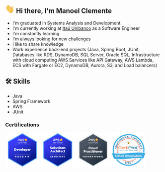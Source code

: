 ## <img  src="https://raw.githubusercontent.com/ABSphreak/ABSphreak/master/gifs/Hi.gif" width="30" /> Hi there, I'm Manoel Clemente

- I'm graduated in Systems Analysis and Development
- I'm currently working at [Itaú Unibanco](https://www.itau.com.br/) as a Software Engineer 
- I'm constantly learning
- I'm always looking for new challenges
- I like to share knowledge
- Work experience back-end projects (Java, Spring Boot, JUnit, Databases like RDS, DynamoDB, SQL Server, Oracle SQL, Infrastructure with cloud computing AWS Services like API Gateway, AWS Lambda, ECS with Fargate or EC2, DynamoDB, Aurora, S3, and Load balancers)

## 🛠 Skills
- Java
- Spring Framework
- AWS
- JUnit

### Certifications
![AWS Certified Developer - Associate](https://github.com/ManoelClemente1/ManoelClemente1/blob/main/images/badge_developer_associate.png?raw=true)
![AWS Certified Solutions Architect - Associate](https://github.com/ManoelClemente1/ManoelClemente1/blob/main/images/badge_achictect_associate.png?raw=true)
![AWS Certified Cloud Practitioner](https://github.com/ManoelClemente1/ManoelClemente1/blob/main/images/badge_cloud_practitioner.png?raw=true)
![Scrum Foundation Professional Certified (SFPC)](https://github.com/ManoelClemente1/ManoelClemente1/blob/main/images/badge_scrum.png?raw=true)


[linkedin]: https://www.linkedin.com/in/manoel-clemente/
[gmail]: mailto:manoelclemente9@outlook.com?subject=Olá
